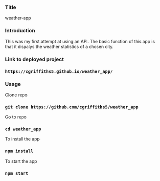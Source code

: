 ### Title 

weather-app

### Introduction 

This was my first attempt at using an API. The basic function of this app is that it dispalys the weather statistics of a chosen city.

### Link to deployed project

### `https://cgriffiths5.github.io/weather_app/`

### Usage 

Clone repo 

### `git clone https://github.com/cgriffiths5/weather_app`

Go to repo 

### `cd weather_app`

To install the app

### `npm install`

To start the app

### `npm start`